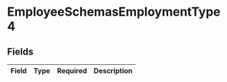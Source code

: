 # EmployeeSchemasEmploymentType4


## Fields

| Field       | Type        | Required    | Description |
| ----------- | ----------- | ----------- | ----------- |